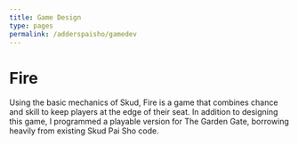 ```yaml
---
title: Game Design
type: pages
permalink: /adderspaisho/gamedev
---
```


# Fire
Using the basic mechanics of Skud, Fire is a game that combines chance and skill to keep players at the edge of their seat. In addition to designing this game, I programmed a playable version for The Garden Gate, borrowing heavily from existing Skud Pai Sho code.